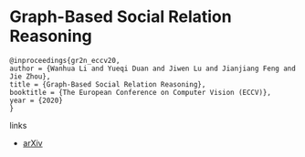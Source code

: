 # Graph-Based Social Relation Reasoning

```
@inproceedings{gr2n_eccv20,
author = {Wanhua Li and Yueqi Duan and Jiwen Lu and Jianjiang Feng and Jie Zhou},
title = {Graph-Based Social Relation Reasoning},
booktitle = {The European Conference on Computer Vision (ECCV)},
year = {2020}
}
```

links
- [arXiv](https://arxiv.org/abs/2007.07453)
